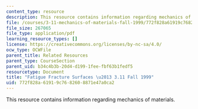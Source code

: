 ```yaml
---
content_type: resource
description: This resource contains information regarding mechanics of materials.
file: /courses/3-11-mechanics-of-materials-fall-1999/772f828a61919c7682608871e47a0ca2_MIT3_11F99_fatigue.pdf
file_size: 267065
file_type: application/pdf
learning_resource_types: []
license: https://creativecommons.org/licenses/by-nc-sa/4.0/
ocw_type: OCWFile
parent_title: Related Resources
parent_type: CourseSection
parent_uid: b34c4b3b-20d4-d199-1fee-fbf63b1fedf5
resourcetype: Document
title: "Fatigue Fracture Surfaces \u2013 3.11 Fall 1999"
uid: 772f828a-6191-9c76-8260-8871e47a0ca2
---
```

This resource contains information regarding mechanics of materials.